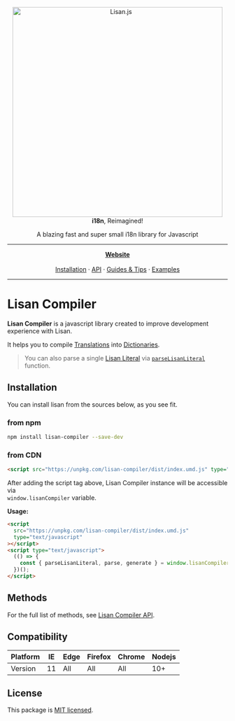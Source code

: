 <p align="center">
  <img alt="Lisan.js" src="https://lisanjs.com/img/logo/banners/5_big.png" width="480">
  <br>
  <strong>i18n</strong>, Reimagined!
</p>

<p align="center">
  A blazing fast and super small i18n library for Javascript
</p>

<hr>

<p align="center">
<a href="https://lisanjs.com"><strong>Website</strong></a><br><br>
<a href="https://lisanjs.com/docs/what-is-lisan#installation">Installation</a> ·
<a href="https://lisanjs.com/docs/full-api-reference">API</a> ·
<a href="https://lisanjs.com/docs/pluralization">Guides & Tips</a> ·
<a href="https://github.com/lisanjs/examples">Examples</a>
</p>

<hr>

# Lisan Compiler

**Lisan Compiler** is a javascript library
created to improve development experience with Lisan.

It helps you to compile [Translations](https://lisanjs.com/docs/translations)
into [Dictionaries](https://lisanjs.com/docs/dictionary).

> You can also parse a single [Lisan Literal](https://lisanjs.com/docs/translations#lisan-literal)
> via [`parseLisanLiteral`](https://lisanjs.com/docs/lisan-compiler#parselisanliterallisanliteral)
> function.

## Installation

You can install lisan from the sources below, as you see fit.

### from npm

```bash
npm install lisan-compiler --save-dev
```

### from CDN

<!-- prettier-ignore-start -->

<!-- markdownlint-disable MD013 -->

```html
<script src="https://unpkg.com/lisan-compiler/dist/index.umd.js" type="text/javascript"></script>
```

After adding the script tag above,
Lisan Compiler instance will be accessible via <br>
`window.lisanCompiler` variable.

<!-- markdownlint-enable MD013 -->

<!-- prettier-ignore-end -->

**Usage:**

```html
<script
  src="https://unpkg.com/lisan-compiler/dist/index.umd.js"
  type="text/javascript"
></script>
<script type="text/javascript">
  (() => {
    const { parseLisanLiteral, parse, generate } = window.lisanCompiler;
  })();
</script>
```

## Methods

For the full list of methods, see [Lisan Compiler API](https://lisanjs.com/docs/lisan-compiler).

## Compatibility

<div class="compatibility-table">

| Platform | IE  | Edge | Firefox | Chrome | Nodejs |
| -------- | --- | ---- | ------- | ------ | ------ |
| Version  | 11  | All  | All     | All    | 10+    |

</div>

## License

This package is [MIT licensed](./LICENCE).
